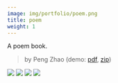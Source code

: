 ```yaml
---
image: img/portfolio/poem.png
title: poem
weight: 1
---
```


A poem book.

> by Peng Zhao (demo: [pdf](https://github.com/pzhaonet/bookdownplus/raw/master/inst2/poem/showcase/poem.pdf), [zip](https://github.com/pzhaonet/bookdownplus/raw/master/inst/templates/poem.zip))

<!--more-->

[![](https://github.com/pzhaonet/bookdownplus/raw/master/inst2/poem/showcase/cover.png)](https://github.com/pzhaonet/bookdownplus/raw/master/inst2/poem/showcase/cover.png)
[![](https://github.com/pzhaonet/bookdownplus/raw/master/inst2/poem/showcase/poem1.png)](https://github.com/pzhaonet/bookdownplus/raw/master/inst2/poem/showcase/poem1.png)
[![](https://github.com/pzhaonet/bookdownplus/raw/master/inst2/poem/showcase/poem2.png)](https://github.com/pzhaonet/bookdownplus/raw/master/inst2/poem/showcase/poem2.png)
[![](https://github.com/pzhaonet/bookdownplus/raw/master/inst2/poem/showcase/poem5.png)](https://github.com/pzhaonet/bookdownplus/raw/master/inst2/poem/showcase/poem5.png)

